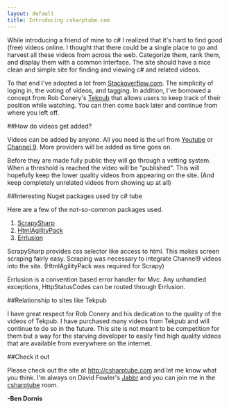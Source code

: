 ```yaml
---
layout: default
title: Introducing csharptube.com
---
```


While introducing a friend of mine to c# I realized that it's hard to find good (free) videos online. I thought that there could be a single place to go and harvest all these videos from across the web. Categorize them, rank them, and display them with a common interface. The site should have a nice clean and simple site for finding and viewing c# and related videos. 

To that end I've adopted a lot from <a href="http://stackoverflow.com">Stackoverflow.com</a>. The simplicity of loging in, the voting of videos, and tagging. In addition, I've borrowed a concept from Rob Conery's <a href="http://tekpub.com">Tekpub</a> that allows users to keep track of their position while watching. You can then come back later and continue from where you left off.

##How do videos get added?

Videos can be added by anyone. All you need is the url from <a href="http://www.youtube.com">Youtube</a> or <a href="http://channel9.msdn.com">Channel 9</a>. More providers will be added as time goes on.

Before they are made fully public they will go through a vetting system. When a threshold is reached the video will be "published". This will hopefully keep the lower quality videos from appearing on the site. (And keep completely unrelated videos from showing up at all)

##Interesting Nuget packages used by c# tube

Here are a few of the not-so-common packages used.

<ol>
<li><a href="http://nuget.org/List/Packages/ScrapySharp">ScrapySharp</a></li>
<li><a href="http://nuget.org/List/Packages/HtmlAgilityPack">HtmlAgilityPack</a></li>
<li><a href="http://nuget.org/List/Packages/Errlusion">Errlusion</a></li>
</ol>

ScrapySharp provides css selector like access to html. This makes screen scraping fairly easy. Scraping was necessary to integrate Channel9 videos into the site. (HtmlAgilityPack was required for Scrapy)

Errlusion is a convention based error handler for Mvc. Any unhandled exceptions, HttpStatusCodes can be routed through Errlusion.

##Relationship to sites like Tekpub

I have great respect for Rob Conery and his dedication to the quality of the videos of Tekpub. I have purchased many videos from Tekpub and will continue to do so in the future. This site is not meant to be competition for them but a way for the starving developer to easily find high quality videos that are available from everywhere on the internet.

##Check it out

Please check out the site at <a href="http://csharptube.com">http://csharptube.com</a> and let me know what you think. I'm always on David Fowler's <a href="http://jabbr.net">Jabbr</a> and you can join me in the <a href="http://jabbr.net/#/rooms/csharptube">csharptube</a> room.

<strong>-Ben Dornis</strong>
